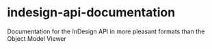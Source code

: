 indesign-api-documentation
==========================

Documentation for the InDesign API in more pleasant formats than the Object Model Viewer
